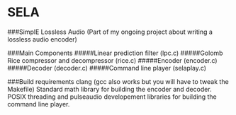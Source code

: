 # SELA
###SimplE Lossless Audio
(Part of my ongoing project about writing a lossless audio encoder)

###Main Components
#####Linear prediction filter (lpc.c)
#####Golomb Rice compressor and decompressor (rice.c)
#####Encoder (encoder.c)
#####Decoder (decoder.c)
#####Command line player (selaplay.c)

###Build requirements
clang (gcc also works but you will have to tweak the Makefile)
Standard math library for building the encoder and decoder.
POSIX threading and pulseaudio developement libraries for building the command line player.
